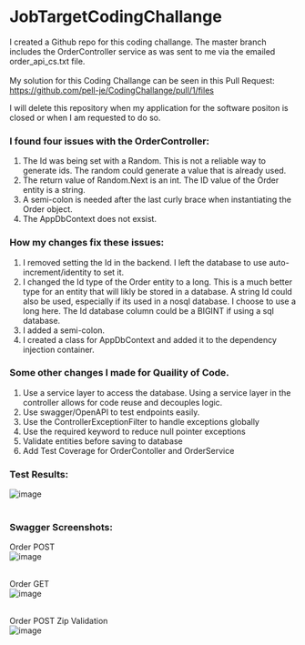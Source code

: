 # JobTargetCodingChallange

I created a Github repo for this coding challange.
The master branch includes the OrderController service as was sent to me via the emailed order_api_cs.txt file.
</br></br> 
My solution for this Coding Challange can be seen in this Pull Request:
</br> 
https://github.com/pell-je/CodingChallange/pull/1/files

I will delete this repository when my application for the software positon is closed or when I am requested to do so. 


### I found four issues with the OrderController:
1. The Id was being set with a Random. This is not a reliable way to generate ids. The random could generate a value that is already used.
2. The return value of Random.Next is an int. The ID value of the Order entity is a string.
3. A semi-colon is needed after the last curly brace when instantiating the Order object.
4. The AppDbContext does not exsist.

### How my changes fix these issues:
1. I removed setting the Id in the backend. I left the database to use auto-increment/identity to set it.
2. I changed the Id type of the Order entity to a long. This is a much better type for an entity that will likly be stored in a database. A string Id could also be used, especially if its used in a nosql database. I choose to use a long here. The Id database column could be a BIGINT if using a sql database.
3. I added a semi-colon.
4. I created a class for AppDbContext and added it to the dependency injection container.

### Some other changes I made for Quaility of Code. 
1. Use a service layer to access the database. Using a service layer in the controller allows for code reuse and decouples logic.
2. Use swagger/OpenAPI to test endpoints easily.
3. Use the ControllerExceptionFilter to handle exceptions globally
4. Use the required keyword to reduce null pointer exceptions
5. Validate entities before saving to database
6. Add Test Coverage for OrderContoller and OrderService

### Test Results: </br>
![image](https://github.com/pell-je/CodingChallange/assets/90728658/af29b043-82f8-4840-86e9-801f9558f2a1)
</br>
</br>

### Swagger Screenshots:

Order POST</br>
![image](https://github.com/pell-je/CodingChallange/assets/90728658/d39cdedc-94aa-4be9-87e7-61c101cdd32d)
</br>
</br>

Order GET</br>
![image](https://github.com/pell-je/CodingChallange/assets/90728658/c759d9af-18b9-4be7-a8a2-c170cc44573a)
</br>
</br>

Order POST Zip Validation</br>
![image](https://github.com/pell-je/CodingChallange/assets/90728658/595b8851-3e62-491c-885f-95b016cf8ec7)
</br>
</br>

